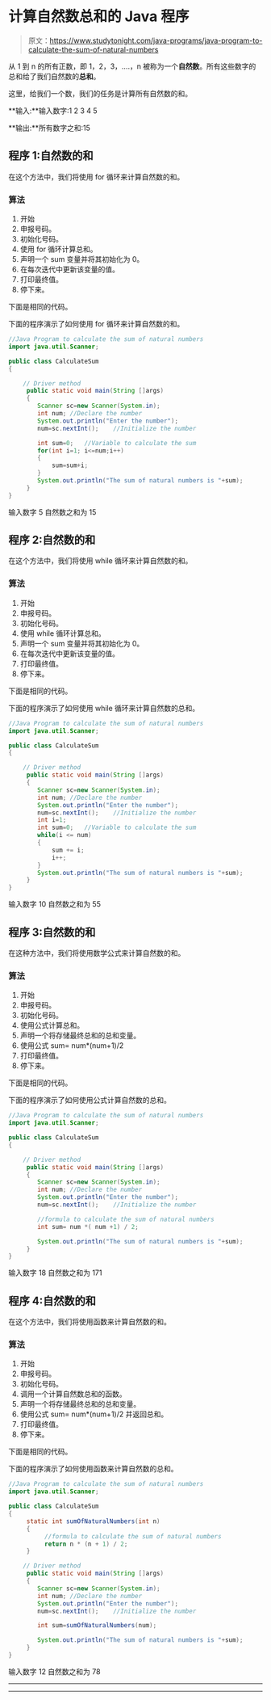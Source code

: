 # 计算自然数总和的 Java 程序

> 原文：<https://www.studytonight.com/java-programs/java-program-to-calculate-the-sum-of-natural-numbers>

从 1 到 n 的所有正数，即 1，2，3，....，n 被称为一个**自然数**。所有这些数字的总和给了我们自然数的**总和**。

这里，给我们一个数，我们的任务是计算所有自然数的和。

**输入:**输入数字:1 2 3 4 5

**输出:**所有数字之和:15

## 程序 1:自然数的和

在这个方法中，我们将使用 for 循环来计算自然数的和。

### 算法

1.  开始
2.  申报号码。
3.  初始化号码。
4.  使用 for 循环计算总和。
5.  声明一个 sum 变量并将其初始化为 0。
6.  在每次迭代中更新该变量的值。
7.  打印最终值。
8.  停下来。

下面是相同的代码。

下面的程序演示了如何使用 for 循环来计算自然数的和。

```java
//Java Program to calculate the sum of natural numbers
import java.util.Scanner;

public class CalculateSum
{

    // Driver method
     public static void main(String []args)
     {
        Scanner sc=new Scanner(System.in);
        int num; //Declare the number
        System.out.println("Enter the number");
        num=sc.nextInt();    //Initialize the number

        int sum=0;   //Variable to calculate the sum
        for(int i=1; i<=num;i++)
        {
            sum=sum+i;
        }
        System.out.println("The sum of natural numbers is "+sum);
     }
}
```

输入数字 5
自然数之和为 15

## 程序 2:自然数的和

在这个方法中，我们将使用 while 循环来计算自然数的和。

### 算法

1.  开始
2.  申报号码。
3.  初始化号码。
4.  使用 while 循环计算总和。
5.  声明一个 sum 变量并将其初始化为 0。
6.  在每次迭代中更新该变量的值。
7.  打印最终值。
8.  停下来。

下面是相同的代码。

下面的程序演示了如何使用 while 循环来计算自然数的总和。

```java
//Java Program to calculate the sum of natural numbers
import java.util.Scanner;

public class CalculateSum
{

    // Driver method
     public static void main(String []args)
     {
        Scanner sc=new Scanner(System.in);
        int num; //Declare the number
        System.out.println("Enter the number");
        num=sc.nextInt();    //Initialize the number
        int i=1;
        int sum=0;   //Variable to calculate the sum
        while(i <= num)
        {
            sum += i;
            i++;
        }
        System.out.println("The sum of natural numbers is "+sum);
     }
}
```

输入数字 10
自然数之和为 55

## 程序 3:自然数的和

在这种方法中，我们将使用数学公式来计算自然数的和。

### 算法

1.  开始
2.  申报号码。
3.  初始化号码。
4.  使用公式计算总和。
5.  声明一个将存储最终总和的总和变量。
6.  使用公式 sum= num*(num+1)/2
7.  打印最终值。
8.  停下来。

下面是相同的代码。

下面的程序演示了如何使用公式计算自然数的总和。

```java
//Java Program to calculate the sum of natural numbers
import java.util.Scanner;

public class CalculateSum
{

    // Driver method
     public static void main(String []args)
     {
        Scanner sc=new Scanner(System.in);
        int num; //Declare the number
        System.out.println("Enter the number");
        num=sc.nextInt();    //Initialize the number

        //formula to calculate the sum of natural numbers     
        int sum= num *( num +1) / 2;

        System.out.println("The sum of natural numbers is "+sum);
     }
}
```

输入数字 18
自然数之和为 171

## 程序 4:自然数的和

在这个方法中，我们将使用函数来计算自然数的和。

### 算法

1.  开始
2.  申报号码。
3.  初始化号码。
4.  调用一个计算自然数总和的函数。
5.  声明一个将存储最终总和的总和变量。
6.  使用公式 sum= num*(num+1)/2 并返回总和。
7.  打印最终值。
8.  停下来。

下面是相同的代码。

下面的程序演示了如何使用函数来计算自然数的总和。

```java
//Java Program to calculate the sum of natural numbers
import java.util.Scanner;

public class CalculateSum
{
     static int sumOfNaturalNumbers(int n)   
     {   
          //formula to calculate the sum of natural numbers      
          return n * (n + 1) / 2;   
     }  

    // Driver method
     public static void main(String []args)
     {
        Scanner sc=new Scanner(System.in);
        int num; //Declare the number
        System.out.println("Enter the number");
        num=sc.nextInt();    //Initialize the number

        int sum=sumOfNaturalNumbers(num);

        System.out.println("The sum of natural numbers is "+sum);
     }
}
```

输入数字 12
自然数之和为 78

* * *

* * *